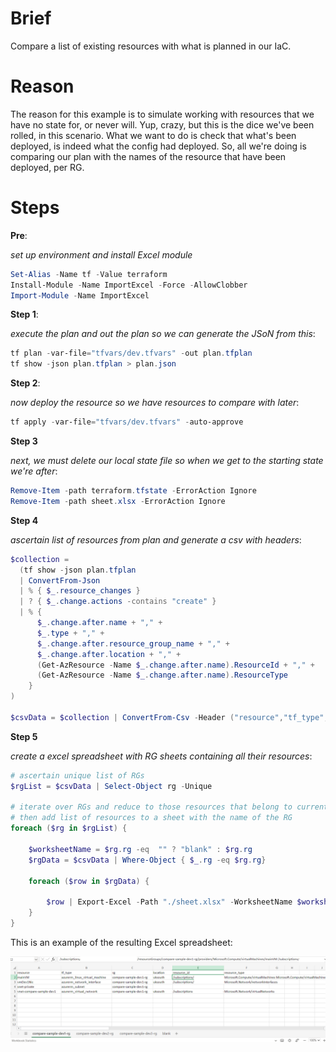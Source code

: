 # Brief

Compare a list of existing resources with what is planned in our IaC.

# Reason

The reason for this example is to simulate working with resources that we have no state for, or never will.  Yup, crazy, but this is the dice we've been rolled, in this scenario.  What we want to do is check that what's been deployed, is indeed what the config had deployed.  So, all we're doing is comparing our plan with the names of the resource that have been deployed, per RG.

# Steps

**Pre**:

_set up environment and install Excel module_

```powershell
Set-Alias -Name tf -Value terraform
Install-Module -Name ImportExcel -Force -AllowClobber
Import-Module -Name ImportExcel
```

**Step 1**:

_execute the plan and out the plan so we can generate the JSoN from this_:

```powershell
tf plan -var-file="tfvars/dev.tfvars" -out plan.tfplan
tf show -json plan.tfplan > plan.json
```

**Step 2**:

_now deploy the resource so we have resources to compare with later_:

```powershell
tf apply -var-file="tfvars/dev.tfvars" -auto-approve
```

**Step 3**

_next, we must delete our local state file so when we get to the starting state we're after_:

```powershell
Remove-Item -path terraform.tfstate -ErrorAction Ignore
Remove-Item -path sheet.xlsx -ErrorAction Ignore
```

**Step 4**

_ascertain list of resources from plan and generate a csv with headers_:

```powershell
$collection = 
  (tf show -json plan.tfplan 
  | ConvertFrom-Json 
  | % { $_.resource_changes } 
  | ? { $_.change.actions -contains "create" } 
  | % { 
      $_.change.after.name + "," + 
      $_.type + "," + 
      $_.change.after.resource_group_name + "," + 
      $_.change.after.location + "," + 
      (Get-AzResource -Name $_.change.after.name).ResourceId + "," + 
      (Get-AzResource -Name $_.change.after.name).ResourceType
    }
)

$csvData = $collection | ConvertFrom-Csv -Header ("resource","tf_type","rg","location", "resource_id", "resource_type")
```

**Step 5**

_create a excel spreadsheet with RG sheets containing all their resources_:

```powershell
# ascertain unique list of RGs
$rgList = $csvData | Select-Object rg -Unique

# iterate over RGs and reduce to those resources that belong to current RG 
# then add list of resources to a sheet with the name of the RG
foreach ($rg in $rgList) {

    $worksheetName = $rg.rg -eq  "" ? "blank" : $rg.rg
    $rgData = $csvData | Where-Object { $_.rg -eq $rg.rg} 

    foreach ($row in $rgData) {
      
        $row | Export-Excel -Path "./sheet.xlsx" -WorksheetName $worksheetName -Append
    }
}
```

This is an example of the resulting Excel spreadsheet:

![](img/2024-02-05-06-56-30.png)